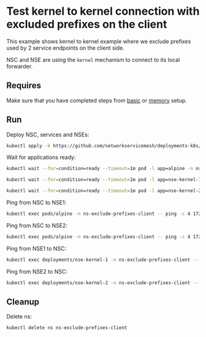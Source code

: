 # Test kernel to kernel connection with excluded prefixes on the client

This example shows kernel to kernel example where we exclude prefixes used by 2 service endpoints on the client side. 

NSC and NSE are using the `kernel` mechanism to connect to its local forwarder.

## Requires

Make sure that you have completed steps from [basic](../../basic) or [memory](../../memory) setup.

## Run

Deploy NSC, services and NSEs:
```bash
kubectl apply -k https://github.com/networkservicemesh/deployments-k8s/examples/features/exclude-prefixes-client?ref=7c484f9af7972a18215109abbb66a08a2026e144
```

Wait for applications ready:
```bash
kubectl wait --for=condition=ready --timeout=1m pod -l app=alpine -n ns-exclude-prefixes-client
```
```bash
kubectl wait --for=condition=ready --timeout=1m pod -l app=nse-kernel-1 -n ns-exclude-prefixes-client
```
```bash
kubectl wait --for=condition=ready --timeout=1m pod -l app=nse-kernel-2 -n ns-exclude-prefixes-client
```

Ping from NSC to NSE1:
```bash
kubectl exec pods/alpine -n ns-exclude-prefixes-client -- ping -c 4 172.16.1.96
```

Ping from NSC to NSE2:
```bash
kubectl exec pods/alpine -n ns-exclude-prefixes-client -- ping -c 4 172.16.1.98
```

Ping from NSE1 to NSC:
```bash
kubectl exec deployments/nse-kernel-1 -n ns-exclude-prefixes-client -- ping -c 4 172.16.1.97
```

Ping from NSE2 to NSC:
```bash
kubectl exec deployments/nse-kernel-2 -n ns-exclude-prefixes-client -- ping -c 4 172.16.1.99
```

## Cleanup

Delete ns:
```bash
kubectl delete ns ns-exclude-prefixes-client
```
